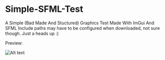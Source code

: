 # Simple-SFML-Test
A Simple (Bad Made And Stuctured) Graphics Test Made With ImGui And SFML
Include paths may have to be configured when downloaded, not sure though. Just a heads up :)

Preview:







![Alt text](https://cdn.discordapp.com/attachments/904018723105558581/967427333516582972/unknown.png?size=4096?raw=true "...")
